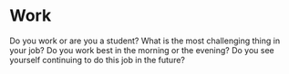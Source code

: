 # Work  


Do you work or are you a student? What is the most challenging thing in your job? Do you work best in the morning or the evening? Do you see yourself continuing to do this job in the future?